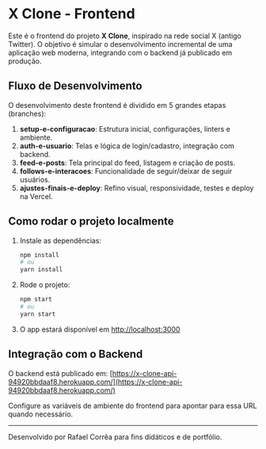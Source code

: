 # X Clone - Frontend

Este é o frontend do projeto **X Clone**, inspirado na rede social X (antigo Twitter). O objetivo é simular o desenvolvimento incremental de uma aplicação web moderna, integrando com o backend já publicado em produção.

## Fluxo de Desenvolvimento
O desenvolvimento deste frontend é dividido em 5 grandes etapas (branches):

1. **setup-e-configuracao**: Estrutura inicial, configurações, linters e ambiente.
2. **auth-e-usuario**: Telas e lógica de login/cadastro, integração com backend.
3. **feed-e-posts**: Tela principal do feed, listagem e criação de posts.
4. **follows-e-interacoes**: Funcionalidade de seguir/deixar de seguir usuários.
5. **ajustes-finais-e-deploy**: Refino visual, responsividade, testes e deploy na Vercel.

## Como rodar o projeto localmente

1. Instale as dependências:
   ```bash
   npm install
   # ou
   yarn install
   ```

2. Rode o projeto:
   ```bash
   npm start
   # ou
   yarn start
   ```

3. O app estará disponível em [http://localhost:3000](http://localhost:3000)

## Integração com o Backend
O backend está publicado em: [https://x-clone-api-94920bbdaaf8.herokuapp.com/](https://x-clone-api-94920bbdaaf8.herokuapp.com/)

Configure as variáveis de ambiente do frontend para apontar para essa URL quando necessário.

---

Desenvolvido por Rafael Corrêa para fins didáticos e de portfólio.

